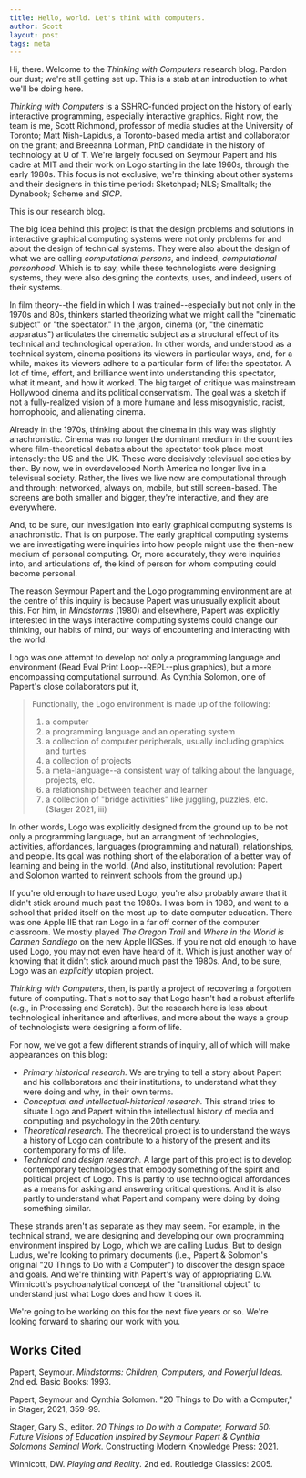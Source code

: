 ```yaml
---
title: Hello, world. Let's think with computers.
author: Scott
layout: post
tags: meta
---
```

Hi, there. Welcome to the _Thinking with Computers_ research blog. Pardon our dust; we're still getting set up. This is a stab at an introduction to what we'll be doing here.

_Thinking with Computers_ is a SSHRC-funded project on the history of early interactive programming, especially interactive graphics. Right now, the team is me, Scott Richmond, professor of media studies at the University of Toronto; Matt Nish-Lapidus, a Toronto-based media artist and collaborator on the grant; and Breeanna Lohman, PhD candidate in the history of technology at U of T. We're largely focused on Seymour Papert and his cadre at MIT and their work on Logo starting in the late 1960s, through the early 1980s. This focus is not exclusive; we're thinking about other systems and their designers in this time period: Sketchpad; NLS; Smalltalk; the Dynabook; Scheme and _SICP_.

This is our research blog.

The big idea behind this project is that the design problems and solutions in interactive graphical computing systems were not only problems for and about the design of technical systems. They were also about the design of what we are calling _computational persons_, and indeed, _computational personhood_. Which is to say, while these technologists were designing systems, they were also designing the contexts, uses, and indeed, users of their systems.

In film theory--the field in which I was trained--especially but not only in the 1970s and 80s, thinkers started theorizing what we might call the "cinematic subject" or "the spectator." In the jargon, cinema (or, "the cinematic apparatus") articulates the cinematic subject as a structural effect of its technical and technological operation. In other words, and understood as a technical system, cinema positions its viewers in particular ways, and, for a while, makes its viewers adhere to a particular form of life: the spectator. A lot of time, effort, and brilliance went into understanding this spectator, what it meant, and how it worked. The big target of critique was mainstream Hollywood cinema and its political conservatism. The goal was a sketch if not a fully-realized vision of a more humane and less misogynistic, racist, homophobic, and alienating cinema.

Already in the 1970s, thinking about the cinema in this way was slightly anachronistic. Cinema was no longer the dominant medium in the countries where film-theoretical debates about the spectator took place most intensely: the US and the UK. These were decisively televisual societies by then. By now, we in overdeveloped North America no longer live in a televisual society. Rather, the lives we live now are computational through and through: networked, always on, mobile, but still screen-based. The screens are both smaller and bigger, they're interactive, and they are everywhere.

And, to be sure, our investigation into early graphical computing systems is anachronistic. That is on purpose. The early graphical computing systems we are investigating were inquiries into how people might use the then-new medium of personal computing. Or, more accurately, they were inquiries into, and articulations of, the kind of person for whom computing could become personal.

The reason Seymour Papert and the Logo programming environment are at the centre of this inquiry is because Papert was unusually explicit about this. For him, in _Mindstorms_ (1980) and elsewhere, Papert was explicitly interested in the ways interactive computing systems could change our thinking, our habits of mind, our ways of encountering and interacting with the world. 

Logo was one attempt to develop not only a programming language and environment (Read Eval Print Loop--REPL--plus graphics), but a more encompassing computational surround. As Cynthia Solomon, one of Papert's close collaborators put it,

> Functionally, the Logo environment is made up of the following:
> 1. a computer
> 2. a programming language and an operating system
> 3. a collection of computer peripherals, usually including graphics and turtles
> 4. a collection of projects
> 5. a meta-language--a consistent way of talking about the language, projects, etc.
> 6. a relationship between teacher and learner
> 7. a collection of "bridge activities" like juggling, puzzles, etc. (Stager 2021, iii)

In other words, Logo was explicitly designed from the ground up to be not only a programming language, but an arrangment of technologies, activities, affordances, languages (programming and natural), relationships, and people. Its goal was nothing short of the elaboration of a better way of learning and being in the world. (And also, institutional revolution: Papert and Solomon wanted to reinvent schools from the ground up.)

If you're old enough to have used Logo, you're also probably aware that it didn't stick around much past the 1980s. I was born in 1980, and went to a school that prided itself on the most up-to-date computer education. There was one Apple IIE that ran Logo in a far off corner of the computer classroom. We mostly played _The Oregon Trail_ and _Where in the World is Carmen Sandiego_ on the new Apple IIGSes. If you're not old enough to have used Logo, you may not even have heard of it. Which is just another way of knowing that it didn't stick around much past the 1980s. And, to be sure, Logo was an _explicitly_ utopian project.

_Thinking with Computers_, then, is partly a project of recovering a forgotten future of computing. That's not to say that Logo hasn't had a robust afterlife (e.g., in Processing and Scratch). But the research here is less about technological inheritance and afterlives, and more about the ways a group of technologists were designing a form of life.

For now, we've got a few different strands of inquiry, all of which will make appearances on this blog:
* _Primary historical research._ We are trying to tell a story about Papert and his collaborators and their institutions, to understand what they were doing and why, in their own terms.
* _Conceptual and intellectual-historical research._ This strand tries to situate Logo and Papert within the intellectual history of media and computing and psychology in the 20th century.
* _Theoretical research._ The theoretical project is to understand the ways a history of Logo can contribute to a history of the present and its contemporary forms of life.
* _Technical and design research._ A large part of this project is to develop contemporary technologies that embody something of the spirit and political project of Logo. This is partly to use technological affordances as a means for asking and answering critical questions. And it is also partly to understand what Papert and company were doing by doing something similar.

These strands aren't as separate as they may seem. For example, in the technical strand, we are designing and developing our own programming environment inspired by Logo, which we are calling Ludus. But to design Ludus, we're looking to primary documents (i.e., Papert & Solomon's original "20 Things to Do with a Computer") to discover the design space and goals. And we're thinking with Papert's way of appropriating D.W. Winnicott's psychoanalytical concept of the "transitional object" to understand just what Logo does and how it does it.

We're going to be working on this for the next five years or so. We're looking forward to sharing our work with you.


## Works Cited
Papert, Seymour. _Mindstorms: Children, Computers, and Powerful Ideas._ 2nd ed. Basic Books: 1993.

Papert, Seymour and Cynthia Solomon. "20 Things to Do with a Computer," in Stager, 2021, 359–99.

Stager, Gary S., editor. _20 Things to Do with a Computer, Forward 50: Future Visions of Education Inspired by Seymour Papert & Cynthia Solomons Seminal Work._ Constructing Modern Knowledge Press: 2021.

Winnicott, DW. _Playing and Reality_. 2nd ed. Routledge Classics: 2005.

